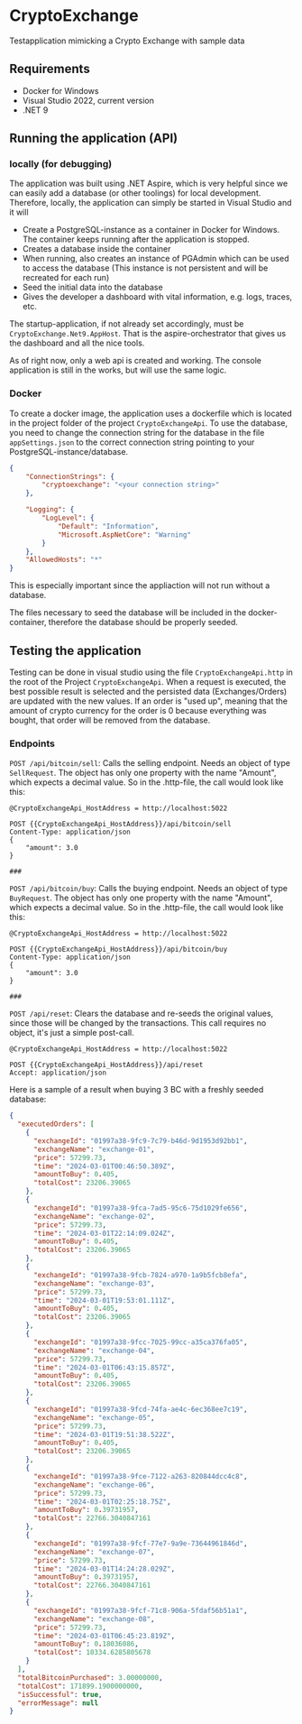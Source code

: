 ﻿# CryptoExchange

Testapplication mimicking a Crypto Exchange with sample data

## Requirements
- Docker for Windows
- Visual Studio 2022, current version
- .NET 9

## Running the application (API)

### locally (for debugging)
The application was built using .NET Aspire, which is very helpful since we can easily add a database (or other toolings) for local development. 
Therefore, locally, the application can simply be started in Visual Studio and it will
- Create a PostgreSQL-instance as a container in Docker for Windows. The container keeps running after the application is stopped.
- Creates a database inside the container
- When running, also creates an instance of PGAdmin which can be used to access the database (This instance is not persistent and will be recreated for each run)
- Seed the initial data into the database
- Gives the developer a dashboard with vital information, e.g. logs, traces, etc. 

The startup-application, if not already set accordingly, must be `CryptoExchange.Net9.AppHost`. That is the aspire-orchestrator that gives us the dashboard
and all the nice tools.

As of right now, only a web api is created and working. The console application is still in the works, but will use the same logic.

### Docker
To create a docker image, the application uses a dockerfile which is located in the project folder of the project `CryptoExchangeApi`.
To use the database, you need to change the connection string for the database in the file `appSettings.json` to the correct
connection string pointing to your PostgreSQL-instance/database.

```json
{
    "ConnectionStrings": {
        "cryptoexchange": "<your connection string>"
    },

    "Logging": {
        "LogLevel": {
            "Default": "Information",
            "Microsoft.AspNetCore": "Warning"
        }
    },
    "AllowedHosts": "*"
}
```

This is especially important since the appliaction will not run without a database.

The files necessary to seed the database will be included in the docker-container, therefore the database should be properly seeded.

## Testing the application
Testing can be done in visual studio using the file `CryptoExchangeApi.http` in the root of the Project `CryptoExchangeApi`. 
When a request is executed, the best possible result is selected and the persisted data (Exchanges/Orders) are updated with the new
values. If an order is "used up", meaning that the amount of crypto currency for the order is 0 because everything was bought, that
order will be removed from the database.

### Endpoints

`POST /api/bitcoin/sell`: Calls the selling endpoint. Needs an object of type `SellRequest`. The object has only one property with the 
name "Amount", which expects a decimal value. So in the .http-file, the call would look like this:

```
@CryptoExchangeApi_HostAddress = http://localhost:5022

POST {{CryptoExchangeApi_HostAddress}}/api/bitcoin/sell
Content-Type: application/json
{
	"amount": 3.0
}

###
```

`POST /api/bitcoin/buy`: Calls the buying endpoint. Needs an object of type `BuyRequest`. The object has only one property with the 
name "Amount", which expects a decimal value. So in the .http-file, the call would look like this:

```
@CryptoExchangeApi_HostAddress = http://localhost:5022

POST {{CryptoExchangeApi_HostAddress}}/api/bitcoin/buy
Content-Type: application/json
{
	"amount": 3.0
}

###
```

`POST /api/reset`: Clears the database and re-seeds the original values, since those will be changed by the transactions. This call requires
no object, it's just a simple post-call.

```
@CryptoExchangeApi_HostAddress = http://localhost:5022

POST {{CryptoExchangeApi_HostAddress}}/api/reset
Accept: application/json
```

Here is a sample of a result when buying 3 BC with a freshly seeded database:

```json
{
  "executedOrders": [
    {
      "exchangeId": "01997a38-9fc9-7c79-b46d-9d1953d92bb1",
      "exchangeName": "exchange-01",
      "price": 57299.73,
      "time": "2024-03-01T00:46:50.389Z",
      "amountToBuy": 0.405,
      "totalCost": 23206.39065
    },
    {
      "exchangeId": "01997a38-9fca-7ad5-95c6-75d1029fe656",
      "exchangeName": "exchange-02",
      "price": 57299.73,
      "time": "2024-03-01T22:14:09.024Z",
      "amountToBuy": 0.405,
      "totalCost": 23206.39065
    },
    {
      "exchangeId": "01997a38-9fcb-7824-a970-1a9b5fcb8efa",
      "exchangeName": "exchange-03",
      "price": 57299.73,
      "time": "2024-03-01T19:53:01.111Z",
      "amountToBuy": 0.405,
      "totalCost": 23206.39065
    },
    {
      "exchangeId": "01997a38-9fcc-7025-99cc-a35ca376fa05",
      "exchangeName": "exchange-04",
      "price": 57299.73,
      "time": "2024-03-01T06:43:15.857Z",
      "amountToBuy": 0.405,
      "totalCost": 23206.39065
    },
    {
      "exchangeId": "01997a38-9fcd-74fa-ae4c-6ec368ee7c19",
      "exchangeName": "exchange-05",
      "price": 57299.73,
      "time": "2024-03-01T19:51:38.522Z",
      "amountToBuy": 0.405,
      "totalCost": 23206.39065
    },
    {
      "exchangeId": "01997a38-9fce-7122-a263-820844dcc4c8",
      "exchangeName": "exchange-06",
      "price": 57299.73,
      "time": "2024-03-01T02:25:18.75Z",
      "amountToBuy": 0.39731957,
      "totalCost": 22766.3040847161
    },
    {
      "exchangeId": "01997a38-9fcf-77e7-9a9e-73644961846d",
      "exchangeName": "exchange-07",
      "price": 57299.73,
      "time": "2024-03-01T14:24:28.029Z",
      "amountToBuy": 0.39731957,
      "totalCost": 22766.3040847161
    },
    {
      "exchangeId": "01997a38-9fcf-71c8-906a-5fdaf56b51a1",
      "exchangeName": "exchange-08",
      "price": 57299.73,
      "time": "2024-03-01T06:45:23.819Z",
      "amountToBuy": 0.18036086,
      "totalCost": 10334.6285805678
    }
  ],
  "totalBitcoinPurchased": 3.00000000,
  "totalCost": 171899.1900000000,
  "isSuccessful": true,
  "errorMessage": null
}
```


